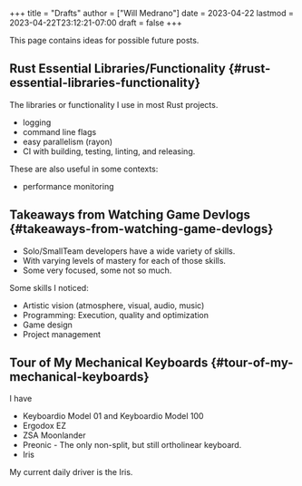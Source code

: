 +++
title = "Drafts"
author = ["Will Medrano"]
date = 2023-04-22
lastmod = 2023-04-22T23:12:21-07:00
draft = false
+++

This page contains ideas for possible future posts.


## Rust Essential Libraries/Functionality {#rust-essential-libraries-functionality}

The libraries or functionality I use in most Rust projects.

-   logging
-   command line flags
-   easy parallelism (rayon)
-   CI with building, testing, linting, and releasing.

These are also useful in some contexts:

-   performance monitoring


## Takeaways from Watching Game Devlogs {#takeaways-from-watching-game-devlogs}

-   Solo/SmallTeam developers have a wide variety of skills.
-   With varying levels of mastery for each of those skills.
-   Some very focused, some not so much.

Some skills I noticed:

-   Artistic vision (atmosphere, visual, audio, music)
-   Programming: Execution, quality and optimization
-   Game design
-   Project management


## Tour of My Mechanical Keyboards {#tour-of-my-mechanical-keyboards}

I have

-   Keyboardio Model 01 and Keyboardio Model 100
-   Ergodox EZ
-   ZSA Moonlander
-   Preonic - The only non-split, but still ortholinear keyboard.
-   Iris

My current daily driver is the Iris.
